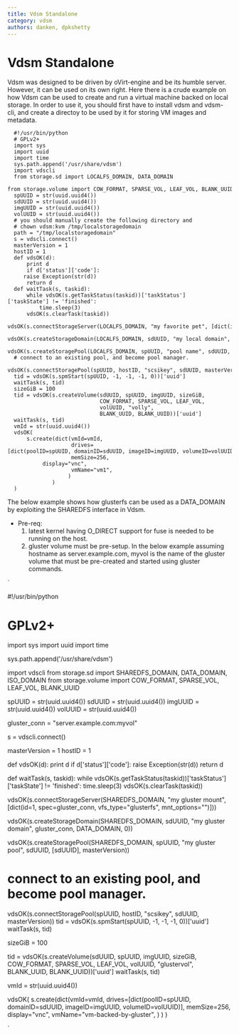 ```yaml
---
title: Vdsm Standalone
category: vdsm
authors: danken, dpkshetty
---
```


# Vdsm Standalone

Vdsm was designed to be driven by oVirt-engine and be its humble server. However, it can be used on its own right. Here there is a crude example on how Vdsm can be used to create and run a virtual machine backed on local storage. In order to use it, you should first have to install vdsm and vdsm-cli, and create a directoy to be used by it for storing VM images and metadata.

      #!/usr/bin/python
      # GPLv2+
      import sys
      import uuid
      import time
      sys.path.append('/usr/share/vdsm')
      import vdscli
      from storage.sd import LOCALFS_DOMAIN, DATA_DOMAIN
      from storage.volume import COW_FORMAT, SPARSE_VOL, LEAF_VOL, BLANK_UUID
      spUUID = str(uuid.uuid4())
      sdUUID = str(uuid.uuid4())
      imgUUID = str(uuid.uuid4())
      volUUID = str(uuid.uuid4())
      # you should manually create the following directory and
      # chown vdsm:kvm /tmp/localstoragedomain
      path = "/tmp/localstoragedomain"
      s = vdscli.connect()
      masterVersion = 1
      hostID = 1
      def vdsOK(d):
          print d
          if d['status']['code']:
         raise Exception(str(d))
          return d
      def waitTask(s, taskid):
          while vdsOK(s.getTaskStatus(taskid))['taskStatus']['taskState'] != 'finished':
              time.sleep(3)
          vdsOK(s.clearTask(taskid))
      vdsOK(s.connectStorageServer(LOCALFS_DOMAIN, "my favorite pet", [dict(id=1, connection=path)]))
      vdsOK(s.createStorageDomain(LOCALFS_DOMAIN, sdUUID, "my local domain", path, DATA_DOMAIN, 0))
      vdsOK(s.createStoragePool(LOCALFS_DOMAIN, spUUID, "pool name", sdUUID, [sdUUID], masterVersion))
      # connect to an existing pool, and become pool manager.
      vdsOK(s.connectStoragePool(spUUID, hostID, "scsikey", sdUUID, masterVersion))
      tid = vdsOK(s.spmStart(spUUID, -1, -1, -1, 0))['uuid']
      waitTask(s, tid)
      sizeGiB = 100
      tid = vdsOK(s.createVolume(sdUUID, spUUID, imgUUID, sizeGiB,
                                 COW_FORMAT, SPARSE_VOL, LEAF_VOL,
                                 volUUID, "volly",
                                 BLANK_UUID, BLANK_UUID))['uuid']
      waitTask(s, tid)
      vmId = str(uuid.uuid4())
      vdsOK(
          s.create(dict(vmId=vmId,
                        drives=[dict(poolID=spUUID, domainID=sdUUID, imageID=imgUUID, volumeID=volUUID)],
                        memSize=256,
               display="vnc",
                        vmName="vm1",
                       )
                  )
      )

The below example shows how glusterfs can be used as a DATA_DOMAIN by exploiting the SHAREDFS interface in Vdsm.

*   Pre-req:
    1.  latest kernel having O_DIRECT support for fuse is needed to be running on the host.
    2.  gluster volume must be pre-setup. In the below example assuming hostname as server.example.com, myvol is the name of the gluster volume that must be pre-created and started using gluster commands.

`

 #!/usr/bin/python
 # GPLv2+

 import sys
 import uuid
 import time

 sys.path.append('/usr/share/vdsm')

 import vdscli
 from storage.sd import SHAREDFS_DOMAIN, DATA_DOMAIN, ISO_DOMAIN
 from storage.volume import COW_FORMAT, SPARSE_VOL, LEAF_VOL, BLANK_UUID

 spUUID = str(uuid.uuid4())
 sdUUID = str(uuid.uuid4())
 imgUUID = str(uuid.uuid4())
 volUUID = str(uuid.uuid4())

 gluster_conn = "server.example.com:myvol"

 s = vdscli.connect()

 masterVersion = 1
 hostID = 1

 def vdsOK(d):
     print d
     if d['status']['code']:
         raise Exception(str(d))
     return d

 def waitTask(s, taskid):
     while vdsOK(s.getTaskStatus(taskid))['taskStatus']['taskState'] != 'finished':
         time.sleep(3)
     vdsOK(s.clearTask(taskid))

 vdsOK(s.connectStorageServer(SHAREDFS_DOMAIN, "my gluster mount", [dict(id=1, spec=gluster_conn, vfs_type="glusterfs", mnt_options="")]))

 vdsOK(s.createStorageDomain(SHAREDFS_DOMAIN, sdUUID, "my gluster domain", gluster_conn, DATA_DOMAIN, 0))

 vdsOK(s.createStoragePool(SHAREDFS_DOMAIN, spUUID, "my gluster pool", sdUUID, [sdUUID], masterVersion))

 # connect to an existing pool, and become pool manager.
 vdsOK(s.connectStoragePool(spUUID, hostID, "scsikey", sdUUID, masterVersion))
 tid = vdsOK(s.spmStart(spUUID, -1, -1, -1, 0))['uuid']
 waitTask(s, tid)

 sizeGiB = 100

 tid = vdsOK(s.createVolume(sdUUID, spUUID, imgUUID, sizeGiB,
                            COW_FORMAT, SPARSE_VOL, LEAF_VOL,
                            volUUID, "glustervol",
                            BLANK_UUID, BLANK_UUID))['uuid']
 waitTask(s, tid)

 vmId = str(uuid.uuid4())

 vdsOK(
     s.create(dict(vmId=vmId,
                   drives=[dict(poolID=spUUID, domainID=sdUUID, imageID=imgUUID, volumeID=volUUID)],
                   memSize=256,
                   display="vnc",
                   vmName="vm-backed-by-gluster",
                  )
             )
 )

`

